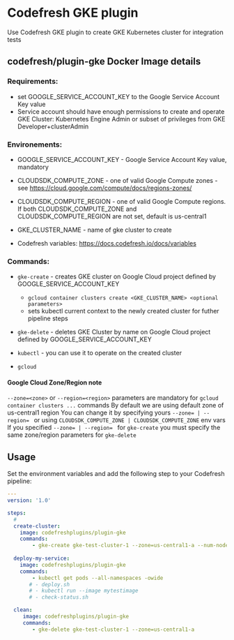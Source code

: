 # Codefresh GKE plugin

Use Codefresh GKE plugin to create GKE Kubernetes cluster for integration tests 


## codefresh/plugin-gke Docker Image details

### Requirements:
  - set GOOGLE_SERVICE_ACCOUNT_KEY to the Google Service Account Key value
  - Service account should have enough permissions to create and operate GKE Cluster:
    Kubernetes Engine Admin or subset of privileges from GKE Developer+clusterAdmin  

### Environements:
  - GOOGLE_SERVICE_ACCOUNT_KEY - Google Service Account Key value, mandatory

  - CLOUDSDK_COMPUTE_ZONE - one of valid Google Compute zones - see https://cloud.google.com/compute/docs/regions-zones/
  - CLOUDSDK_COMPUTE_REGION - one of valid Google Compute regions. If both CLOUDSDK_COMPUTE_ZONE and CLOUDSDK_COMPUTE_REGION are not set, default is us-central1
  
  - GKE_CLUSTER_NAME - name of gke cluster to create  
  
  - Codefresh variables: https://docs.codefresh.io/docs/variables

### Commands: 

* `gke-create` - creates GKE cluster on Google Cloud project defined by GOOGLE_SERVICE_ACCOUNT_KEY
  - `gcloud container clusters create <GKE_CLUSTER_NAME> <optional parameters>`
  - sets kubectl current context to the newly created cluster for futher pipeline steps

* `gke-delete` - deletes GKE Cluster by name on Google Cloud project defined by GOOGLE_SERVICE_ACCOUNT_KEY
  
* `kubectl` - you can use it to operate on the created cluster 
* `gcloud`

#### Google Cloud Zone/Region note
`--zone=<zone>` or `--region=<region>` parameters are mandatory for `gcloud container clusters ...` commands
By default we are using default zone of us-central1 region
You can change it by specifying yours `--zone= | --region= ` or using `CLOUDSDK_COMPUTE_ZONE | CLOUDSDK_COMPUTE_ZONE` env vars
If you specified `--zone= | --region= ` for `gke-create` you must specify the same zone/region parameters for `gke-delete` 

## Usage

Set the environment variables and add the following step to your Codefresh pipeline:

```yaml
---
version: '1.0'

steps:
  # 
  create-cluster:
    image: codefreshplugins/plugin-gke
    commands: 
        - gke-create gke-test-cluster-1 --zone=us-central1-a --num-nodes 2 --machine-type n1-standard-2
    
  deploy-my-service:
    image: codefreshplugins/plugin-gke
    commands:
        - kubectl get pods --all-namespaces -owide
       # - deploy.sh
       # - kubectl run --image mytestimage
       # - check-status.sh

  clean:
     image: codefreshplugins/plugin-gke
     commands:
        - gke-delete gke-test-cluster-1 --zone=us-central1-a 

```
